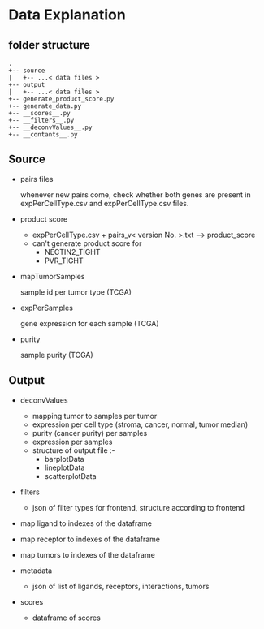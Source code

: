# Data Explanation

## folder structure

```
.
+-- source
|   +-- ...< data files >
+-- output
|   +-- ...< data files >
+-- generate_product_score.py
+-- generate_data.py
+-- __scores__.py
+-- __filters__.py
+-- __deconvValues__.py
+-- __contants__.py
```

## Source

-   pairs files

    whenever new pairs come, check whether both genes are present in expPerCellType.csv and expPerCellType.csv files.
    
-   product score

    -   expPerCellType.csv + pairs_v< version No. >.txt --> product_score
    -   can't generate product score for
        -   NECTIN2_TIGHT
        -   PVR_TIGHT

-   mapTumorSamples

    sample id per tumor type (TCGA)

-   expPerSamples

    gene expression for each sample (TCGA)

-   purity

    sample purity (TCGA)

## Output

-   deconvValues

    -   mapping tumor to samples per tumor
    -   expression per cell type (stroma, cancer, normal, tumor median)
    -   purity (cancer purity) per samples
    -   expression per samples
    -   structure of output file :-
        -   barplotData
        -   lineplotData
        -   scatterplotData

-   filters

    -   json of filter types for frontend, structure according to frontend

-   map ligand to indexes of the dataframe

-   map receptor to indexes of the dataframe

-   map tumors to indexes of the dataframe

-   metadata

    -   json of list of ligands, receptors, interactions, tumors

-   scores
    -   dataframe of scores
